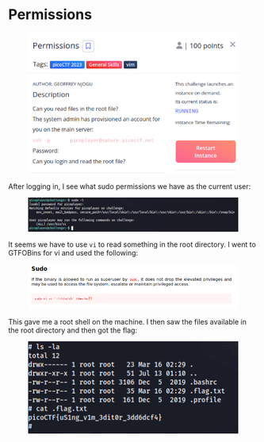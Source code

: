 # Permissions

<figure><img src="../../../.gitbook/assets/image (24).png" alt=""><figcaption></figcaption></figure>

After logging in, I see what sudo permissions we have as the current user:

<figure><img src="../../../.gitbook/assets/image (29).png" alt=""><figcaption></figcaption></figure>

It seems we have to use `vi` to read something in the root directory. I went to GTFOBins for vi and used the following:

<figure><img src="../../../.gitbook/assets/image (11).png" alt=""><figcaption></figcaption></figure>

This gave me a root shell on the machine. I then saw the files available in the root directory and then got the flag:

<figure><img src="../../../.gitbook/assets/image (14).png" alt=""><figcaption></figcaption></figure>
